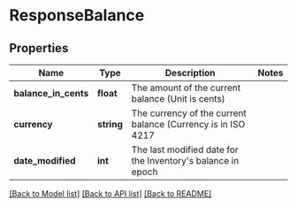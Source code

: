 # ResponseBalance

## Properties
Name | Type | Description | Notes
------------ | ------------- | ------------- | -------------
**balance_in_cents** | **float** | The amount of the current balance (Unit is cents) | 
**currency** | **string** | The currency of the current balance (Currency is in ISO 4217 | 
**date_modified** | **int** | The last modified date for the Inventory&#x27;s balance in epoch | 

[[Back to Model list]](../../README.md#documentation-for-models) [[Back to API list]](../../README.md#documentation-for-api-endpoints) [[Back to README]](../../README.md)

